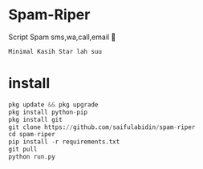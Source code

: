 # Spam-Riper
Script Spam sms,wa,call,email 🥵

```
Minimal Kasih Star lah suu
```
# install
```python
pkg update && pkg upgrade
pkg install python-pip
pkg install git
git clone https://github.com/saifulabidin/spam-riper
cd spam-riper
pip install -r requirements.txt
git pull
python run.py
```


